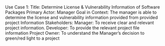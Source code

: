
Use Case 1: 
Title: Determine License & Vulnerability Information of Software Packages 
Primary Actor: Manager 
Goal in Context: The manager is able to determine the license and vulnerability information provided from provided project Information 
Stakeholders: 
Manager: To receive clear and relevant project information. 
Developer: To provide the relevant project file information
Project Owner: To understand the Manager’s decision to green/red light to a project 







